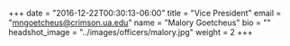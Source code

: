 +++
date = "2016-12-22T00:30:13-06:00"
title = "Vice President"
email = "mngoetcheus@crimson.ua.edu"
name = "Malory Goetcheus"
bio = ""
headshot_image = "../images/officers/malory.jpg"
weight = 2
+++
